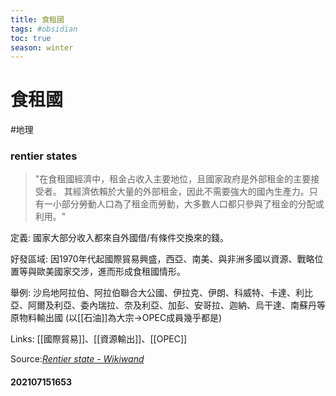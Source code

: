 ```yaml
---
title: 食租國
tags: #obsidian 
toc: true
season: winter
---
```

# 食租國 

#地理
### rentier states
 > "在食租國經濟中，租金占收入主要地位，且國家政府是外部租金的主要接受者。
其經濟依賴於大量的外部租金，因此不需要強大的國內生產力。只有一小部分勞動人口為了租金而勞動，大多數人口都只參與了租金的分配或利用。"

定義: 國家大部分收入都來自外國借/有條件交換來的錢。

好發區域: 因1970年代起國際貿易興盛，西亞、南美、與非洲多國以資源、戰略位置等與歐美國家交涉，進而形成食租國情形。

舉例: 沙烏地阿拉伯、阿拉伯聯合大公國、伊拉克、伊朗、科威特、卡達、利比亞、阿爾及利亞、委內瑞拉、奈及利亞、加彭、安哥拉、迦納、烏干達、南蘇丹等原物料輸出國 (以[[石油]]為大宗→OPEC成員幾乎都是)

Links: [[國際貿易]]、[[資源輸出]]、[[OPEC]]

Source:*[Rentier state - Wikiwand](https://www.wikiwand.com/en/Rentier_state)*

#### 202107151653
